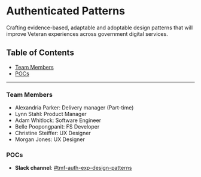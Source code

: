 # Authenticated Patterns
Crafting evidence-based, adaptable and adoptable design patterns that will improve Veteran experiences across government digital services.

## Table of Contents

- [Team Members](#team-members)
- [POCs](#pocs)
---

### Team Members
* Alexandria Parker: Delivery manager (Part-time)
* Lynn Stahl: Product Manager
* Adam Whitlock: Software Engineer 
* Belle Poopongpanit: FS Developer
* Christine Steiffer: UX Designer
* Morgan Jones: UX Designer

### POCs

- **Slack channel**: [#tmf-auth-exp-design-patterns](https://dsva.slack.com/archives/C07909N7U8Z)

